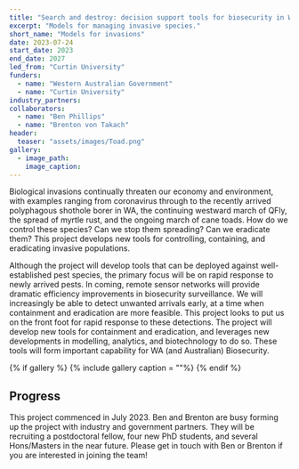 ```yaml
---
title: "Search and destroy: decision support tools for biosecurity in Western Australia"
excerpt: "Models for managing invasive species."
short_name: "Models for invasions"
date: 2023-07-24
start_date: 2023
end_date: 2027
led_from: "Curtin University"
funders:
  - name: "Western Australian Government"
  - name: "Curtin University"
industry_partners:
collaborators:
  - name: "Ben Phillips"
  - name: "Brenton von Takach"
header:
  teaser: "assets/images/Toad.png"
gallery:
  - image_path: 
    image_caption: 
---
```


Biological invasions continually threaten our economy and environment, with examples ranging from coronavirus through to the recently arrived polyphagous shothole borer in WA, the continuing westward march of QFly, the spread of myrtle rust, and the ongoing march of cane toads.  How do we control these species?  Can we stop them spreading?  Can we eradicate them? This project develops new tools for controlling, containing, and eradicating invasive populations.  

Although the project will develop tools that can be deployed against well-established pest species, the primary focus will be on rapid response to newly arrived pests.  In coming, remote sensor networks will provide dramatic efficiency improvements in biosecurity surveillance.  We will increasingly be able to detect unwanted arrivals early, at a time when containment and eradication are more feasible.  This project looks to put us on the front foot for rapid response to these detections.  The project will develop new tools for containment and eradication, and leverages new developments in modelling, analytics, and biotechnology to do so.  These tools will form important capability for WA (and Australian) Biosecurity.  


{% if gallery %}
{% include gallery caption = ""%}
{% endif %}

## Progress

This project commenced in July 2023.  Ben and Brenton are busy forming up the project with industry and government partners.  They will be recruiting a postdoctoral fellow, four new PhD students, and several Hons/Masters in the near future. Please get in touch with Ben or Brenton if you are interested in joining the team!